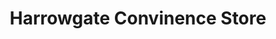 ---
title: "Harrowgate Convinence Store"
url: /chester/harrowgate-convinence-store/
shop: convenience
---